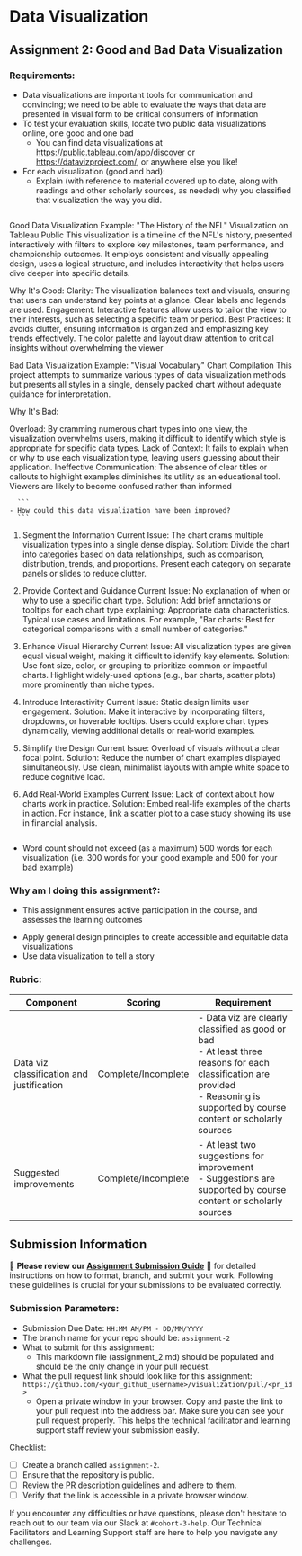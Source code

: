 # Data Visualization

## Assignment 2: Good and Bad Data Visualization

### Requirements:

- Data visualizations are important tools for communication and convincing; we need to be able to evaluate the ways that data are presented in visual form to be critical consumers of information 
- To test your evaluation skills, locate two public data visualizations online, one good and one bad  
    - You can find data visualizations at https://public.tableau.com/app/discover or https://datavizproject.com/, or anywhere else you like! 
- For each visualization (good and bad):  
    - Explain (with reference to material covered up to date, along with readings and other scholarly sources, as needed) why you classified that visualization the way you did.
      ```
Good Data Visualization
Example: "The History of the NFL" Visualization on Tableau Public
This visualization is a timeline of the NFL's history, presented interactively with filters to explore key milestones, team performance, and championship outcomes. It employs consistent and visually appealing design, uses a logical structure, and includes interactivity that helps users dive deeper into specific details.

Why It's Good:
Clarity: The visualization balances text and visuals, ensuring that users can understand key points at a glance. Clear labels and legends are used.
Engagement: Interactive features allow users to tailor the view to their interests, such as selecting a specific team or period.
Best Practices: It avoids clutter, ensuring information is organized and emphasizing key trends effectively. The color palette and layout draw attention to critical insights without overwhelming the viewer

Bad Data Visualization
Example: "Visual Vocabulary" Chart Compilation
This project attempts to summarize various types of data visualization methods but presents all styles in a single, densely packed chart without adequate guidance for interpretation.

Why It's Bad:

Overload: By cramming numerous chart types into one view, the visualization overwhelms users, making it difficult to identify which style is appropriate for specific data types.
Lack of Context: It fails to explain when or why to use each visualization type, leaving users guessing about their application.
Ineffective Communication: The absence of clear titles or callouts to highlight examples diminishes its utility as an educational tool. Viewers are likely to become confused rather than informed


      ```
    - How could this data visualization have been improved?  
      ```
1. Segment the Information
Current Issue: The chart crams multiple visualization types into a single dense display.
Solution: Divide the chart into categories based on data relationships, such as comparison, distribution, trends, and proportions. Present each category on separate panels or slides to reduce clutter.
2. Provide Context and Guidance
Current Issue: No explanation of when or why to use a specific chart type.
Solution: Add brief annotations or tooltips for each chart type explaining:
Appropriate data characteristics.
Typical use cases and limitations. For example, "Bar charts: Best for categorical comparisons with a small number of categories."
3. Enhance Visual Hierarchy
Current Issue: All visualization types are given equal visual weight, making it difficult to identify key elements.
Solution: Use font size, color, or grouping to prioritize common or impactful charts. Highlight widely-used options (e.g., bar charts, scatter plots) more prominently than niche types.
4. Introduce Interactivity
Current Issue: Static design limits user engagement.
Solution: Make it interactive by incorporating filters, dropdowns, or hoverable tooltips. Users could explore chart types dynamically, viewing additional details or real-world examples.
5. Simplify the Design
Current Issue: Overload of visuals without a clear focal point.
Solution: Reduce the number of chart examples displayed simultaneously. Use clean, minimalist layouts with ample white space to reduce cognitive load.
6. Add Real-World Examples
Current Issue: Lack of context about how charts work in practice.
Solution: Embed real-life examples of the charts in action. For instance, link a scatter plot to a case study showing its use in financial analysis.





      
      ```
- Word count should not exceed (as a maximum) 500 words for each visualization (i.e. 
300 words for your good example and 500 for your bad example)

### Why am I doing this assignment?:

- This assignment ensures active participation in the course, and assesses the learning outcomes
* Apply general design principles to create accessible and equitable data visualizations
* Use data visualization to tell a story

### Rubric:

| Component               | Scoring   | Requirement                                                 |
|-------------------------|-----------|-------------------------------------------------------------|
| Data viz classification and justification | Complete/Incomplete | - Data viz are clearly classified as good or bad<br />- At least three reasons for each classification are provided<br />- Reasoning is supported by course content or scholarly sources |
| Suggested improvements  | Complete/Incomplete | - At least two suggestions for improvement<br />- Suggestions are supported by course content or scholarly sources |

## Submission Information

🚨 **Please review our [Assignment Submission Guide](https://github.com/UofT-DSI/onboarding/blob/main/onboarding_documents/submissions.md)** 🚨 for detailed instructions on how to format, branch, and submit your work. Following these guidelines is crucial for your submissions to be evaluated correctly.

### Submission Parameters:
* Submission Due Date: `HH:MM AM/PM - DD/MM/YYYY`
* The branch name for your repo should be: `assignment-2`
* What to submit for this assignment:
    * This markdown file (assignment_2.md) should be populated and should be the only change in your pull request.
* What the pull request link should look like for this assignment: `https://github.com/<your_github_username>/visualization/pull/<pr_id>`
    * Open a private window in your browser. Copy and paste the link to your pull request into the address bar. Make sure you can see your pull request properly. This helps the technical facilitator and learning support staff review your submission easily.

Checklist:
- [ ] Create a branch called `assignment-2`.
- [ ] Ensure that the repository is public.
- [ ] Review [the PR description guidelines](https://github.com/UofT-DSI/onboarding/blob/main/onboarding_documents/submissions.md#guidelines-for-pull-request-descriptions) and adhere to them.
- [ ] Verify that the link is accessible in a private browser window.

If you encounter any difficulties or have questions, please don't hesitate to reach out to our team via our Slack at `#cohort-3-help`. Our Technical Facilitators and Learning Support staff are here to help you navigate any challenges.
